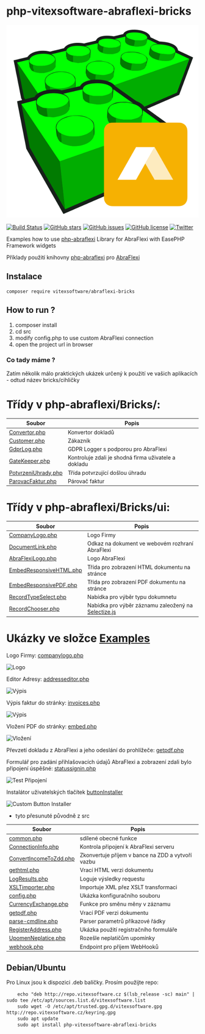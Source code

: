 # php-vitexsoftware-abraflexi-bricks
![Project Logo](project-logo.png?raw=true "Project Logo")

[![Build Status](https://travis-ci.org/VitexSoftware/php-abraflexi-bricks.svg?branch=main)](https://travis-ci.org/VitexSoftware/php-abraflexi-bricks)
[![GitHub stars](https://img.shields.io/github/stars/VitexSoftware/php-abraflexi-bricks.svg)](stargazers)
[![GitHub issues](https://img.shields.io/github/issues/VitexSoftware/php-abraflexi-bricks.svg)](issues)
[![GitHub license](https://img.shields.io/github/license/VitexSoftware/php-abraflexi-bricks.svg)](LICENSE?raw=true)
[![Twitter](https://img.shields.io/twitter/url/https/github.com/VitexSoftware/php-abraflexi-bricks.svg?style=social)](https://twitter.com/intent/tweet?text=Wow:&url=https%3A%2F%2Fgithub.com%2FVitexSoftware%2Fphp-abraflexi-bricks)

Examples how to use [php-abraflexi](https://github.com/Spoje-NET/php-abraflexi) Library for AbraFlexi with EasePHP Framework widgets

Příklady použití knihovny [php-abraflexi](https://github.com/Spoje-NET/php-abraflexi) pro [AbraFlexi](https://flexibee.eu/)


Instalace
----------

    composer require vitexsoftware/abraflexi-bricks


How to run ?
------------

1) composer install
2) cd src
3) modify config.php to use custom AbraFlexi connection
4) open the project url in browser


### Co tady máme ?

Zatím několik málo praktických ukázek určený k použití ve vašich aplikacích - odtud název bricks/cihličky

# Třídy v php-abraflexi/Bricks/:

| Soubor                                                          | Popis                                 |
| --------------------------------------------------------------- | --------------------------------------|
| [Convertor.php](src/php-abraflexi/Bricks/Convertor.php)          | Konvertor dokladů
| [Customer.php](src/php-abraflexi/Bricks/Customer.php)            | Zákazník
| [GdprLog.php](src/php-abraflexi/Bricks/GdprLog.php)              | GDPR Logger s podporou pro AbraFlexi
| [GateKeeper.php](src/php-abraflexi/Bricks/GateKeeper.php)        | Kontroluje zdali je shodná firma uživatele a dokladu
| [PotvrzeniUhrady.php](src/php-abraflexi/Bricks/HookReciever.php) | Třída potvrzující došlou úhradu
| [ParovacFaktur.php](src/php-abraflexi/Bricks/ParovacFaktur.php)  | Párovač faktur

# Třídy v php-abraflexi/Bricks/ui:

| Soubor                                                        | Popis                                 |
| ------------------------------------------------------------- | --------------------------------------|
| [CompanyLogo.php](src/php-abraflexi/Bricks/ui/CompanyLogo.php)   | Logo Firmy
| [DocumentLink.php](src/php-abraflexi/Bricks/ui/DocumentLink.php) | Odkaz na dokument ve webovém rozhraní AbraFlexi
| [AbraFlexiLogo.php](src/php-abraflexi/Bricks/ui/AbraFlexiLogo.php) | Logo AbraFlexi
| [EmbedResponsiveHTML.php](src/php-abraflexi/Bricks/ui/EmbedResponsiveHTML.php)| Třída pro zobrazení HTML dokumentu na stránce 
| [EmbedResponsivePDF.php](src/php-abraflexi/Bricks/ui/EmbedResponsivePDF.php)  | Třída pro zobrazení PDF dokumentu na stránce 
| [RecordTypeSelect.php](src/php-abraflexi/Bricks/ui/RecordTypeSelect.php)      | Nabídka pro výběr typu dokumnetu 
| [RecordChooser.php](src/php-abraflexi/Bricks/ui/RecordChooser.php)            | Nabídka pro výběr záznamu zaleožený na [Selectize.js](https://selectize.github.io/selectize.js/)


Ukázky ve složce [Examples](Examples)
=====================================

Logo Firmy: [companylogo.php](Examples/companylogo.php)

![Logo](Examples/companylogo.png?raw=true)

Editor Adresy: [addresseditor.php](Examples/addresseditor.php)

![Výpis](Examples/addresseditor.png?raw=true)

Výpis faktur do stránky: [invoices.php](Examples/invoices.php)

![Výpis](Examples/invoices.png?raw=true)

Vložení PDF do stránky: [embed.php](Examples/embed.php)

![Vložení](Examples/embed.png?raw=true)

Převzetí dokladu z AbraFlexi a jeho odeslání do prohlížeče: [getpdf.php](Examples/getpdf.php)

Formulář pro zadání přihlašovacích údajů AbraFlexi a zobrazení zdali bylo připojení úspěšné: [statussignin.php](Examples/statussignin.php)

![Test Připojení](Examples/statussignin.png?raw=true)


Instalátor uživatelských tlačítek [buttonInstaller](src/buttonInstaller.php)

![Custom Button Installer](Examples/buttoninstaller.png?raw=true)

+ tyto přesunuté původně z src

| Soubor                                                        | Popis                                 |
| ------------------------------------------------------------- | --------------------------------------|
| [common.php](Examples/common.php)                             | sdílené obecné funkce
| [ConnectionInfo.php](Examples/ConnectionInfo.php)             | Kontrola připojení k AbraFlexi serveru   
| [ConvertIncomeToZdd.php](Examples/ConvertIncomeToZdd.php)     | Zkonvertuje příjem v bance na ZDD a vytvoří vazbu
| [gethtml.php](Examples/gethtml.php)                           | Vrací HTML verzi dokumentu 
| [LogResults.php](Examples/LogResults.php)                     | Loguje výsledky requestu      
| [XSLTimporter.php](Examples/XSLTimporter.php)                 | Importuje XML přez XSLT transformaci
| [config.php](Examples/config.php)                             | Ukázka konfiguračního souboru 
| [CurrencyExchange.php](Examples/CurrencyExchange.php)         | Funkce pro směnu měny v záznamu 
| [getpdf.php](Examples/getpdf.php)                             | Vrací PDF verzi dokumentu  
| [parse-cmdline.php](Examples/parse-cmdline.php)               | Parser parametrů příkazové řádky
| [RegisterAddress.php](Examples/RegisterAddress.php)           | Ukázka použití registračního formuláře
| [UpomenNeplatice.php](Examples/UpomenNeplatice.php)           | Rozešle neplatičům upomínky
| [webhook.php](Examples/webhook.php)                           | Endpoint pro příjem WebHooků



Debian/Ubuntu
-------------

Pro Linux jsou k dispozici .deb balíčky. Prosím použijte repo:


```shell
    echo "deb http://repo.vitexsoftware.cz $(lsb_release -sc) main" | sudo tee /etc/apt/sources.list.d/vitexsoftware.list
    sudo wget -O /etc/apt/trusted.gpg.d/vitexsoftware.gpg http://repo.vitexsoftware.cz/keyring.gpg
    sudo apt update
    sudo apt install php-vitexsoftware-abraflexi-bricks
```
